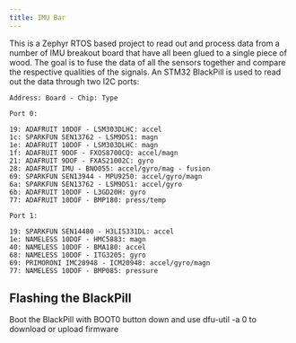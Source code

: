 ```yaml
---
title: IMU Bar
---
```


This is a Zephyr RTOS based project to read out and process data
from a number of IMU breakout board that have all been glued to 
a single piece of wood. The goal is to fuse the data of all the 
sensors together and compare the respective qualities of the
signals. An STM32 BlackPill is used to read out the data through
two I2C ports:

    Address: Board - Chip: Type

    Port 0:

    19: ADAFRUIT 10DOF - LSM303DLHC: accel
    1c: SPARKFUN SEN13762 - LSM9DS1: magn
    1e: ADAFRUIT 10DOF - LSM303DLHC: magn
    1f: ADAFRUIT 9DOF - FXOS8700CQ: accel/magn
    21: ADAFRUIT 9DOF - FXAS21002C: gyro
    28: ADAFRUIT IMU - BNO055: accel/gyro/mag - fusion
    69: SPARKFUN SEN13944 - MPU9250: accel/gyro/magn
    6a: SPARKFUN SEN13762 - LSM9DS1: accel/gyro
    6b: ADAFRUIT 10DOF - L3GD20H: gyro
    77: ADAFRUIT 10DOF - BMP180: press/temp

    Port 1:

    19: SPARKFUN SEN14480 - H3LIS331DL: accel
    1e: NAMELESS 10DOF - HMC5883: magn
    40: NAMELESS 10DOF - BMA180: accel
    68: NAMELESS 10DOF - ITG3205: gyro
    69: PRIMORONI IMC20948 - ICM20948: accel/gyro/magn
    77: NAMELESS 10DOF - BMP085: pressure


## Flashing the BlackPill

Boot the BlackPill with BOOT0 button down and use dfu-util -a 0 to
download or upload firmware
